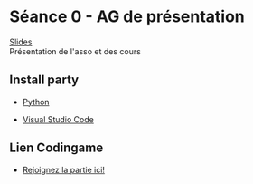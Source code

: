 # Séance 0 - AG de présentation

[Slides](Cours00-AGPresentation.pdf)</br>
Présentation de l'asso et des cours

## Install party

  - [Python](https://www.python.org/downloads/release/python-3137/)

  - [Visual Studio Code](https://code.visualstudio.com/)

## Lien Codingame

  - [Rejoignez la partie ici!](https://www.codingame.com/clashofcode/clash/4329993a5035421d23bc160d1bd0772d1657f54)
